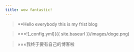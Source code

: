 ```yaml
---
title: wow fantastic!
---
```


>**Hello everybody this is my frist blog


>×××![_config.yml]({{ site.baseurl }}/images/doge.png)

>×××我终于要有自己的博客啦
